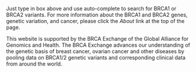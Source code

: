 Just type in box above and use auto-complete to search for BRCA1 or BRCA2 variants. For more information about the BRCA1 and BRCA2 genes, genetic variation, and cancer, please click the *About* link at the top of the page.

This website is supported by the BRCA Exchange of the Global Alliance for Genomics and Health. The BRCA Exchange advances our understanding of the genetic basis of breast cancer, ovarian cancer and other diseases by pooling data on BRCA1/2 genetic variants and corresponding clinical data from around the world. 
